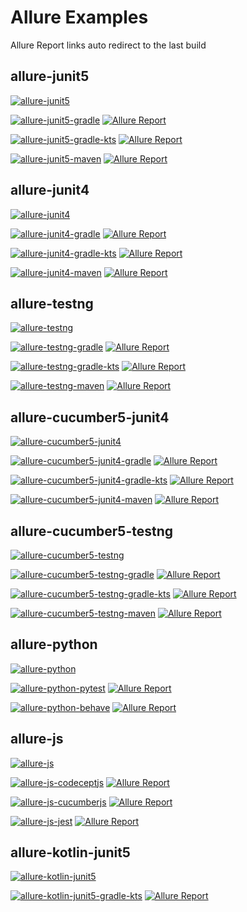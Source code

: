 # Allure Examples

Allure Report links auto redirect to the last build

## allure-junit5
[![allure-junit5](https://github.com/allure-examples/allure-examples/workflows/allure-junit5/badge.svg)](https://github.com/allure-examples/allure-examples/actions?query=workflow%3Aallure-junit5)

[![allure-junit5-gradle](https://github.com/allure-examples/allure-junit5-gradle/workflows/allure-junit5-gradle/badge.svg)](https://github.com/allure-examples/allure-junit5-gradle)
[![Allure Report](https://img.shields.io/badge/Allure%20Report-deployed-yellowgreen)](https://allure-examples.github.io/allure-junit5-gradle/)

[![allure-junit5-gradle-kts](https://github.com/allure-examples/allure-junit5-gradle-kts/workflows/allure-junit5-gradle-kts/badge.svg)](https://github.com/allure-examples/allure-junit5-gradle-kts)
[![Allure Report](https://img.shields.io/badge/Allure%20Report-deployed-yellowgreen)](https://allure-examples.github.io/allure-junit5-gradle-kts/)

[![allure-junit5-maven](https://github.com/allure-examples/allure-junit5-maven/workflows/allure-junit5-maven/badge.svg)](https://github.com/allure-examples/allure-junit5-maven)
[![Allure Report](https://img.shields.io/badge/Allure%20Report-deployed-yellowgreen)](https://allure-examples.github.io/allure-junit5-maven/)

## allure-junit4
[![allure-junit4](https://github.com/allure-examples/allure-examples/workflows/allure-junit4/badge.svg)](https://github.com/allure-examples/allure-examples/actions?query=workflow%3Aallure-junit4)

[![allure-junit4-gradle](https://github.com/allure-examples/allure-junit4-gradle/workflows/allure-junit4-gradle/badge.svg)](https://github.com/allure-examples/allure-junit4-gradle)
[![Allure Report](https://img.shields.io/badge/Allure%20Report-deployed-yellowgreen)](https://allure-examples.github.io/allure-junit4-gradle/)

[![allure-junit4-gradle-kts](https://github.com/allure-examples/allure-junit4-gradle-kts/workflows/allure-junit4-gradle-kts/badge.svg)](https://github.com/allure-examples/allure-junit4-gradle-kts)
[![Allure Report](https://img.shields.io/badge/Allure%20Report-deployed-yellowgreen)](https://allure-examples.github.io/allure-junit4-gradle-kts/)

[![allure-junit4-maven](https://github.com/allure-examples/allure-junit4-maven/workflows/allure-junit4-maven/badge.svg)](https://github.com/allure-examples/allure-junit4-maven)
[![Allure Report](https://img.shields.io/badge/Allure%20Report-deployed-yellowgreen)](https://allure-examples.github.io/allure-junit4-maven/)

## allure-testng
[![allure-testng](https://github.com/allure-examples/allure-examples/workflows/allure-testng/badge.svg)](https://github.com/allure-examples/allure-examples/actions?query=workflow%3Aallure-testng)

[![allure-testng-gradle](https://github.com/allure-examples/allure-testng-gradle/workflows/allure-testng-gradle/badge.svg)](https://github.com/allure-examples/allure-testng-gradle)
[![Allure Report](https://img.shields.io/badge/Allure%20Report-deployed-yellowgreen)](https://allure-examples.github.io/allure-testng-gradle/)

[![allure-testng-gradle-kts](https://github.com/allure-examples/allure-testng-gradle-kts/workflows/allure-testng-gradle-kts/badge.svg)](https://github.com/allure-examples/allure-testng-gradle-kts)
[![Allure Report](https://img.shields.io/badge/Allure%20Report-deployed-yellowgreen)](https://allure-examples.github.io/allure-testng-gradle-kts/)

[![allure-testng-maven](https://github.com/allure-examples/allure-testng-maven/workflows/allure-testng-maven/badge.svg)](https://github.com/allure-examples/allure-testng-maven)
[![Allure Report](https://img.shields.io/badge/Allure%20Report-deployed-yellowgreen)](https://allure-examples.github.io/allure-testng-maven/)

## allure-cucumber5-junit4
[![allure-cucumber5-junit4](https://github.com/allure-examples/allure-examples/workflows/allure-cucumber5-junit4/badge.svg)](https://github.com/allure-examples/allure-examples/actions?query=workflow%3Aallure-cucumber5-junit4)

[![allure-cucumber5-junit4-gradle](https://github.com/allure-examples/allure-cucumber5-junit4-gradle/workflows/allure-cucumber5-junit4-gradle/badge.svg)](https://github.com/allure-examples/allure-cucumber5-junit4-gradle)
[![Allure Report](https://img.shields.io/badge/Allure%20Report-deployed-yellowgreen)](https://allure-examples.github.io/allure-cucumber5-junit4-gradle/)

[![allure-cucumber5-junit4-gradle-kts](https://github.com/allure-examples/allure-cucumber5-junit4-gradle-kts/workflows/allure-cucumber5-junit4-gradle-kts/badge.svg)](https://github.com/allure-examples/allure-cucumber5-junit4-gradle-kts)
[![Allure Report](https://img.shields.io/badge/Allure%20Report-deployed-yellowgreen)](https://allure-examples.github.io/allure-cucumber5-junit4-gradle-kts/)

[![allure-cucumber5-junit4-maven](https://github.com/allure-examples/allure-cucumber5-junit4-maven/workflows/allure-cucumber5-junit4-maven/badge.svg)](https://github.com/allure-examples/allure-cucumber5-junit4-maven)
[![Allure Report](https://img.shields.io/badge/Allure%20Report-deployed-yellowgreen)](https://allure-examples.github.io/allure-cucumber5-junit4-maven/)

## allure-cucumber5-testng
[![allure-cucumber5-testng](https://github.com/allure-examples/allure-examples/workflows/allure-cucumber5-testng/badge.svg)](https://github.com/allure-examples/allure-examples/actions?query=workflow%3Aallure-cucumber5-testng)

[![allure-cucumber5-testng-gradle](https://github.com/allure-examples/allure-cucumber5-testng-gradle/workflows/allure-cucumber5-testng-gradle/badge.svg)](https://github.com/allure-examples/allure-cucumber5-testng-gradle)
[![Allure Report](https://img.shields.io/badge/Allure%20Report-deployed-yellowgreen)](https://allure-examples.github.io/allure-cucumber5-testng-gradle/)

[![allure-cucumber5-testng-gradle-kts](https://github.com/allure-examples/allure-cucumber5-testng-gradle-kts/workflows/allure-cucumber5-testng-gradle-kts/badge.svg)](https://github.com/allure-examples/allure-cucumber5-testng-gradle-kts)
[![Allure Report](https://img.shields.io/badge/Allure%20Report-deployed-yellowgreen)](https://allure-examples.github.io/allure-cucumber5-testng-gradle-kts/)

[![allure-cucumber5-testng-maven](https://github.com/allure-examples/allure-cucumber5-testng-maven/workflows/allure-cucumber5-testng-maven/badge.svg)](https://github.com/allure-examples/allure-cucumber5-testng-maven)
[![Allure Report](https://img.shields.io/badge/Allure%20Report-deployed-yellowgreen)](https://allure-examples.github.io/allure-cucumber5-testng-maven/)

## allure-python
[![allure-python](https://github.com/allure-examples/allure-examples/workflows/allure-python/badge.svg)](https://github.com/allure-examples/allure-examples/actions?query=workflow%3Aallure-python)

[![allure-python-pytest](https://github.com/allure-examples/allure-python-pytest/workflows/allure-python-pytest/badge.svg)](https://github.com/allure-examples/allure-python-pytest)
[![Allure Report](https://img.shields.io/badge/Allure%20Report-deployed-yellowgreen)](https://allure-examples.github.io/allure-python-pytest/)

[![allure-python-behave](https://github.com/allure-examples/allure-python-behave/workflows/allure-python-behave/badge.svg)](https://github.com/allure-examples/allure-python-behave)
[![Allure Report](https://img.shields.io/badge/Allure%20Report-deployed-yellowgreen)](https://allure-examples.github.io/allure-python-behave/)

## allure-js
[![allure-js](https://github.com/allure-examples/allure-examples/workflows/allure-js/badge.svg)](https://github.com/allure-examples/allure-examples/actions?query=workflow%3Aallure-js)

[![allure-js-codeceptjs](https://github.com/allure-examples/allure-js-codeceptjs/workflows/allure-js-codeceptjs/badge.svg)](https://github.com/allure-examples/allure-js-codeceptjs)
[![Allure Report](https://img.shields.io/badge/Allure%20Report-deployed-yellowgreen)](https://allure-examples.github.io/allure-js-codeceptjs/)

[![allure-js-cucumberjs](https://github.com/allure-examples/allure-js-cucumberjs/workflows/allure-js-cucumberjs/badge.svg)](https://github.com/allure-examples/allure-js-cucumberjs)
[![Allure Report](https://img.shields.io/badge/Allure%20Report-deployed-yellowgreen)](https://allure-examples.github.io/allure-js-cucumberjs/)

[![allure-js-jest](https://github.com/allure-examples/allure-js-jest/workflows/allure-js-jest/badge.svg)](https://github.com/allure-examples/allure-js-jest)
[![Allure Report](https://img.shields.io/badge/Allure%20Report-deployed-yellowgreen)](https://allure-examples.github.io/allure-js-jest/)

## allure-kotlin-junit5
[![allure-kotlin-junit5](https://github.com/allure-examples/allure-examples/workflows/allure-kotlin-junit5/badge.svg)](https://github.com/allure-examples/allure-examples/actions?query=workflow%3Aallure-kotlin-junit5)

[![allure-kotlin-junit5-gradle-kts](https://github.com/allure-examples/allure-kotlin-junit5-gradle-kts/workflows/allure-kotlin-junit5-gradle-kts/badge.svg)](https://github.com/allure-examples/allure-kotlin-junit5-gradle-kts)
[![Allure Report](https://img.shields.io/badge/Allure%20Report-deployed-yellowgreen)](https://allure-examples.github.io/allure-kotlin-junit5-gradle-kts/)